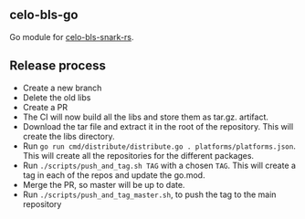 celo-bls-go
-----------

Go module for [celo-bls-snark-rs](https://github.com/celo-org/celo-bls-snark-rs/).

## Release process

* Create a new branch
* Delete the old libs
* Create a PR
* The CI will now build all the libs and store them as tar.gz. artifact.
* Download the tar file and extract it in the root of the repository. This will create the libs directory.
* Run `go run cmd/distribute/distribute.go . platforms/platforms.json`. This will create all the repositories for the different packages.
* Run `./scripts/push_and_tag.sh TAG` with a chosen `TAG`. This will create a tag in each of the repos and update the go.mod.
* Merge the PR, so master will be up to date.
* Run `./scripts/push_and_tag_master.sh`, to push the tag to the main repository
